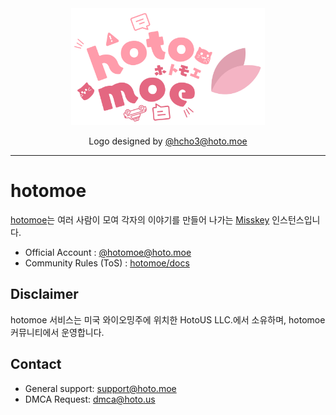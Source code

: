 <div align="center">
  <a href="https://hoto.moe/@hoto_moe">
    <img src="https://raw.githubusercontent.com/hotomoe/.github/master/assets/HotoMoe-Path.svg" alt="hotomoe 아이콘 (OwO)" width="310"/>
  </a>
  <br>
  <p>Logo designed by <a href="https://hoto.moe/@hcho3">@hcho3@hoto.moe</a></p>
</div>

---
# hotomoe
[hotomoe](https://hoto.moe)는 여러 사람이 모여 각자의 이야기를 만들어 나가는 [Misskey](https://github.com/hotomoe/misskey) 인스턴스입니다.

* Official Account : [@hotomoe@hoto.moe](https://hoto.moe/@hotomoe)
* Community Rules (ToS) : [hotomoe/docs](https://github.com/hotomoe/docs/blob/master/rules.md)

## Disclaimer
hotomoe 서비스는 미국 와이오밍주에 위치한 HotoUS LLC.에서 소유하며, hotomoe 커뮤니티에서 운영합니다.

## Contact
* General support: [support@hoto.moe](mailto:support@hoto.moe)
* DMCA Request: [dmca@hoto.us](mailto:dmca@hoto.us)
